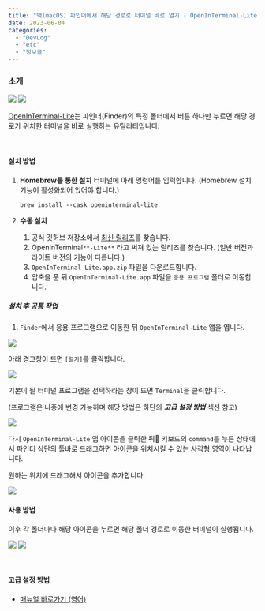 ```yaml
---
title: "맥(macOS) 파인더에서 해당 경로로 터미널 바로 열기 - OpenInTerminal-Lite"
date: 2023-06-04
categories: 
  - "DevLog"
  - "etc"
  - "정보글"
---
```


### **소개**

 ![](/assets/img/wp-content/uploads/2023/06/스크린샷-2023-06-04-오후-3.16.57-복사본.jpg)  ![](/assets/img/wp-content/uploads/2023/06/스크린샷-2023-06-04-오후-3.17.11-복사본.jpg)

[OpenInTerminal-Lite](https://github.com/Ji4n1ng/OpenInTerminal/blob/master/Resources/README-Lite.md)는 파인더(Finder)의 특정 폴더에서 버튼 하나만 누르면 해당 경로가 위치한 터미널을 바로 실행하는 유틸리티입니다.

 

#### **설치 방법**

1. **Homebrew를 통한 설치** 터미널에 아래 명령어를 입력합니다. (Homebrew 설치 기능이 활성화되어 있어야 합니다.)
    
    ```
    brew install --cask openinterminal-lite
    ```
    
2. **수동 설치**
    1. 공식 깃허브 저장소에서 [최신 릴리즈](https://github.com/Ji4n1ng/OpenInTerminal/releases)를 찾습니다.
    2. OpenInTerminal`**-Lite**` 라고 써져 있는 릴리즈를 찾습니다. (일반 버전과 라이트 버전의 기능이 다릅니다.)
    3. `OpenInTerminal-Lite.app.zip` 파일을 다운로드합니다.
    4. 압축을 푼 뒤 `OpenInTerminal-Lite.app` 파일을 `응용 프로그램` 폴더로 이동합니다.

##### **설치 후 공통 작업**

1) `Finder`에서 응용 프로그램으로 이동한 뒤 `OpenInTerminal-Lite` 앱을 엽니다.

 ![](/assets/img/wp-content/uploads/2023/06/스크린샷-2023-06-04-오후-3.04.58-복사본.jpg)

아래 경고창이 뜨면 `[열기]`를 클릭합니다.

 ![](/assets/img/wp-content/uploads/2023/06/스크린샷-2023-06-04-오후-3.05.07-복사본.jpg)

기본이 될 터미널 프로그램을 선택하라는 창이 뜨면 `Terminal`을 클릭합니다.

(프로그램은 나중에 변경 가능하며 해당 방법은 하단의 **_고급 설정 방법_** 섹션 참고)

 ![](/assets/img/wp-content/uploads/2023/06/스크린샷-2023-06-04-오후-3.05.16-복사본.jpg)

다시 `OpenInTerminal-Lite` 앱 아이콘을 클릭한 뒤 키보드의 `command`를 누른 상태에서 파인더 상단의 툴바로 드래그하면 아이콘을 위치시킬 수 있는 사각형 영역이 나타납니다.

원하는 위치에 드래그해서 아이콘을 추가합니다.

 ![](/assets/img/wp-content/uploads/2023/06/스크린샷-2023-06-04-오후-3.06.12-복사본.jpg)

#### **사용 방법**

이후 각 폴더마다 해당 아이콘을 누르면 해당 폴더 경로로 이동한 터미널이 실행됩니다.

 ![](/assets/img/wp-content/uploads/2023/06/스크린샷-2023-06-04-오후-3.16.57-복사본.jpg)  ![](/assets/img/wp-content/uploads/2023/06/스크린샷-2023-06-04-오후-3.17.11-복사본.jpg)

 

#### **고급 설정 방법**

- [매뉴얼 바로가기 (영어)](https://github.com/Ji4n1ng/OpenInTerminal/blob/master/Resources/README-Lite.md#settings-)
